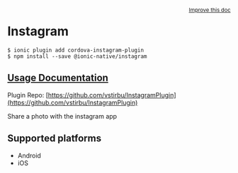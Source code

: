 <a style="float:right;font-size:12px;" href="http://github.com/driftyco/ionic-native/edit/master/src/@ionic-native/plugins/instagram/index.ts#L1">
  Improve this doc
</a>

# Instagram

```
$ ionic plugin add cordova-instagram-plugin
$ npm install --save @ionic-native/instagram
```

## [Usage Documentation](https://ionicframework.com/docs/native/instagram/)

Plugin Repo: [https://github.com/vstirbu/InstagramPlugin](https://github.com/vstirbu/InstagramPlugin)

Share a photo with the instagram app

## Supported platforms
- Android
- iOS




